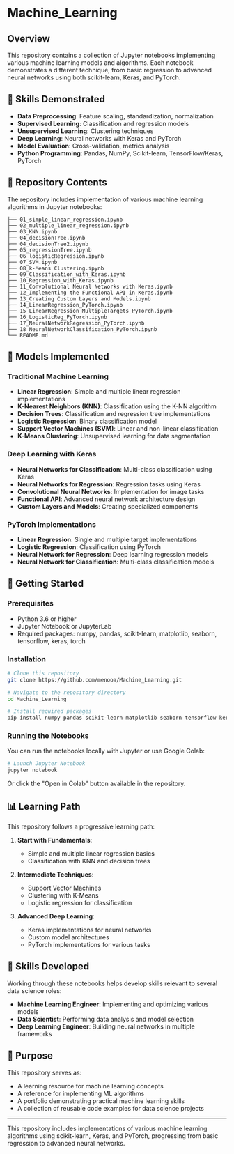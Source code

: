 # Machine_Learning

## Overview
This repository contains a collection of Jupyter notebooks implementing various machine learning models and algorithms. Each notebook demonstrates a different technique, from basic regression to advanced neural networks using both scikit-learn, Keras, and PyTorch.

## 🧠 Skills Demonstrated

- **Data Preprocessing**: Feature scaling, standardization, normalization
- **Supervised Learning**: Classification and regression models
- **Unsupervised Learning**: Clustering techniques
- **Deep Learning**: Neural networks with Keras and PyTorch
- **Model Evaluation**: Cross-validation, metrics analysis
- **Python Programming**: Pandas, NumPy, Scikit-learn, TensorFlow/Keras, PyTorch

## 📂 Repository Contents

The repository includes implementation of various machine learning algorithms in Jupyter notebooks:

```
├── 01_simple_linear_regression.ipynb
├── 02_multiple_linear_regression.ipynb
├── 03_KNN.ipynb
├── 04_decisionTree.ipynb
├── 04_decisionTree2.ipynb
├── 05_regressionTree.ipynb
├── 06_logisticRegression.ipynb
├── 07_SVM.ipynb
├── 08_k-Means Clustering.ipynb
├── 09_Classification_with_Keras.ipynb
├── 10_Regression_with_Keras.ipynb
├── 11_Convolutional Neural Networks with Keras.ipynb
├── 12_Implementing the Functional API in Keras.ipynb
├── 13_Creating Custom Layers and Models.ipynb
├── 14_LinearRegression_PyTorch.ipynb
├── 15_LinearRegression_MultipleTargets_PyTorch.ipynb
├── 16_LogisticReg_PyTorch.ipynb
├── 17_NeuralNetworkRegression_PyTorch.ipynb
├── 18_NeuralNetworkClassification_PyTorch.ipynb
└── README.md
```

## 🚀 Models Implemented

### Traditional Machine Learning
- **Linear Regression**: Simple and multiple linear regression implementations
- **K-Nearest Neighbors (KNN)**: Classification using the K-NN algorithm
- **Decision Trees**: Classification and regression tree implementations
- **Logistic Regression**: Binary classification model
- **Support Vector Machines (SVM)**: Linear and non-linear classification
- **K-Means Clustering**: Unsupervised learning for data segmentation

### Deep Learning with Keras
- **Neural Networks for Classification**: Multi-class classification using Keras
- **Neural Networks for Regression**: Regression tasks using Keras
- **Convolutional Neural Networks**: Implementation for image tasks
- **Functional API**: Advanced neural network architecture design
- **Custom Layers and Models**: Creating specialized components

### PyTorch Implementations
- **Linear Regression**: Single and multiple target implementations
- **Logistic Regression**: Classification using PyTorch
- **Neural Network for Regression**: Deep learning regression models
- **Neural Network for Classification**: Multi-class classification models

## 🔧 Getting Started

### Prerequisites
- Python 3.6 or higher
- Jupyter Notebook or JupyterLab
- Required packages: numpy, pandas, scikit-learn, matplotlib, seaborn, tensorflow, keras, torch

### Installation
```bash
# Clone this repository
git clone https://github.com/menooa/Machine_Learning.git

# Navigate to the repository directory
cd Machine_Learning

# Install required packages
pip install numpy pandas scikit-learn matplotlib seaborn tensorflow keras torch
```

### Running the Notebooks
You can run the notebooks locally with Jupyter or use Google Colab:

```bash
# Launch Jupyter Notebook
jupyter notebook
```

Or click the "Open in Colab" button available in the repository.

## 📊 Learning Path

This repository follows a progressive learning path:

1. **Start with Fundamentals**: 
   - Simple and multiple linear regression basics
   - Classification with KNN and decision trees

2. **Intermediate Techniques**:
   - Support Vector Machines
   - Clustering with K-Means
   - Logistic regression for classification

3. **Advanced Deep Learning**:
   - Keras implementations for neural networks
   - Custom model architectures
   - PyTorch implementations for various tasks

## 💼 Skills Developed

Working through these notebooks helps develop skills relevant to several data science roles:
- **Machine Learning Engineer**: Implementing and optimizing various models
- **Data Scientist**: Performing data analysis and model selection
- **Deep Learning Engineer**: Building neural networks in multiple frameworks

## 📝 Purpose

This repository serves as:
- A learning resource for machine learning concepts
- A reference for implementing ML algorithms
- A portfolio demonstrating practical machine learning skills
- A collection of reusable code examples for data science projects

---

This repository includes implementations of various machine learning algorithms using scikit-learn, Keras, and PyTorch, progressing from basic regression to advanced neural networks.

